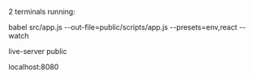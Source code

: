 2 terminals running:

babel src/app.js --out-file=public/scripts/app.js --presets=env,react --watch

live-server public

localhost:8080